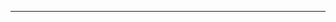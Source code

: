 <!--
CO_OP_TRANSLATOR_METADATA:
{
  "original_hash": "685f55cb07de19b52a30ce6e8b6d889e",
  "translation_date": "2025-08-28T21:16:19+00:00",
  "source_file": "03-CoreGenerativeAITechniques/README.md",
  "language_code": "hu"
}
-->


---

